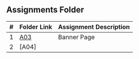 ##  Assignments Folder

|   #   | Folder Link | Assignment Description |
| :---: | ----------- | ---------------------- |
|   1    |[A03](https://github.com/gramcracker40/gramcracker40/files/7073068/A03_OOP.zip)|Banner Page|
|   2    |  [A04] | 
